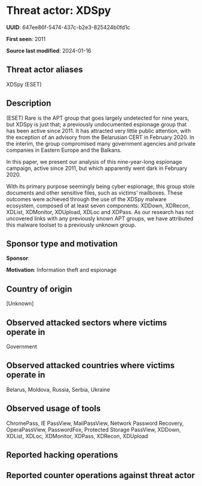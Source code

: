 # Threat actor: XDSpy

**UUID**: 647ee86f-5474-437c-b2e3-825424b0fd1c

**First seen**: 2011

**Source last modified**: 2024-01-16

## Threat actor aliases

XDSpy (ESET)

## Description

(ESET) Rare is the APT group that goes largely undetected for nine years, but XDSpy is just that; a previously undocumented espionage group that has been active since 2011. It has attracted very little public attention, with the exception of an advisory from the Belarusian CERT in February 2020. In the interim, the group compromised many government agencies and private companies in Eastern Europe and the Balkans.

In this paper, we present our analysis of this nine-year-long espionage campaign, active since 2011, but which apparently went dark in February 2020.

With its primary purpose seemingly being cyber espionage, this group stole documents and other sensitive files, such as victims’ mailboxes. These outcomes were achieved through the use of the XDSpy malware ecosystem, composed of at least seven components: XDDown, XDRecon, XDList, XDMonitor, XDUpload, XDLoc and XDPass. As our research has not uncovered links with any previously known APT groups, we have attributed this malware toolset to a previously unknown group.

## Sponsor type and motivation

**Sponsor**: 

**Motivation**: Information theft and espionage


## Country of origin

[Unknown]

## Observed attacked sectors where victims operate in

Government

## Observed attacked countries where victims operate in

Belarus, Moldova, Russia, Serbia, Ukraine

## Observed usage of tools

ChromePass, IE PassView, MailPassView, Network Password Recovery, OperaPassView, PasswordFox, Protected Storage PassView, XDDown, XDList, XDLoc, XDMonitor, XDPass, XDRecon, XDUpload

## Reported hacking operations



## Reported counter operations against threat actor





